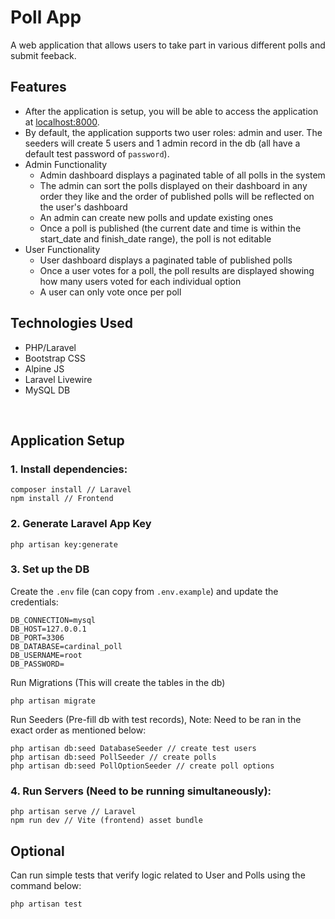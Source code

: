 # Poll App

A web application that allows users to take part in various different polls and submit feeback.

## Features

- After the application is setup, you will be able to access the application at [localhost:8000](http://localhost:8000).
- By default, the application supports two user roles: admin and user. The seeders will create 5 users and 1 admin record in the db (all have a default test password of `password`).
- Admin Functionality
    - Admin dashboard displays a paginated table of all polls in the system
    - The admin can sort the polls displayed on their dashboard in any order they like and the order of published polls will be reflected on the user's dashboard
    - An admin can create new polls and update existing ones
    - Once a poll is published (the current date and time is within the start_date and finish_date range), the poll is not editable
- User Functionality
    - User dashboard displays a paginated table of published polls
    - Once a user votes for a poll, the poll results are displayed showing how many users voted for each individual option
    - A user can only vote once per poll
    
## Technologies Used

- PHP/Laravel
- Bootstrap CSS
- Alpine JS
- Laravel Livewire
- MySQL DB

&nbsp;

## Application Setup

### 1. Install dependencies:

```
composer install // Laravel
npm install // Frontend
```

### 2. Generate Laravel App Key
```
php artisan key:generate
```

### 3. Set up the DB

Create the `.env` file (can copy from `.env.example`) and update the credentials:

```
DB_CONNECTION=mysql
DB_HOST=127.0.0.1
DB_PORT=3306
DB_DATABASE=cardinal_poll
DB_USERNAME=root
DB_PASSWORD=
```

Run Migrations (This will create the tables in the db)
```
php artisan migrate
```

Run Seeders (Pre-fill db with test records), Note: Need to be ran in the exact order as mentioned below:

```
php artisan db:seed DatabaseSeeder // create test users
php artisan db:seed PollSeeder // create polls
php artisan db:seed PollOptionSeeder // create poll options
```

### 4. Run Servers (Need to be running simultaneously):

```
php artisan serve // Laravel
npm run dev // Vite (frontend) asset bundle
```

## Optional

Can run simple tests that verify logic related to User and Polls using the command below:

```
php artisan test
```
